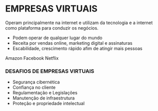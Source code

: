 # EMPRESAS VIRTUAIS

Operam principalmente na internet e utilizam da tecnologia e a internet como plataforma para conduzir os negócios.


* Podem operar de qualquer lugar do mundo
* Receita por vendas online, marketing digital e assinaturas
* Escabilidade, crescimento rápido afim de atingir mais pessoas

Amazon Facebook Netflix

### DESAFIOS DE EMPRESAS VIRTUAIS

* Segurança cibernética
* Confiança no cliente
* Regulamentação e Legislações
* Manutenção de infraestrutura
* Proteção e propriedade intelectual
